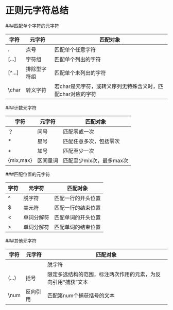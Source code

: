 正则元字符总结
==================

###匹配单个字符的元字符

|字符      | 元字符         |匹配对象            |
|---------|----------------|------------------|
|.        |点号            | 匹配单个任意字符    |
|[...]    |字符组          | 匹配单个列出的字符  |
|[^...]   |排除型字符组     |匹配单个未列出的字符 |
|\char    |转义字符        |若char是元字符，或转义序列无特殊含义时，匹配char对应的字符 |

###计数元字符

|字符        | 元字符         |匹配对象            |
|---------|----------------|------------------|
|？       |问号             |匹配零或一次      |
|*        |星号            |匹配任意多次，包括零次  |
|+        |加号            |匹配至少一次 |
|{mix,max}|区间量词         |匹配至少mix次，最多max次 |

###匹配位置的元字符

|字符        | 元字符         |匹配对象            |
|---------|----------------|------------------|
|^       |脱字符            |匹配一行的开头位置   |
|$       |美元符            |匹配一行的结束位置  |
|\<      |单词分解符        |匹配单词的开头位置   |
|\>      |单词分解符        |匹配单词的结束位置   |

###其他元字符

|字符        | 元字符         |匹配对象            |
|---------|----------------|------------------|
||       |脱字符            |匹配任意分割的表达式  |
|(...)    |括号            |限定多选结构的范围，标注两次作用的元素，为反向引用“捕获”文本 |
|\num     |反向引用        |匹配第num个捕获括号的文本   |
